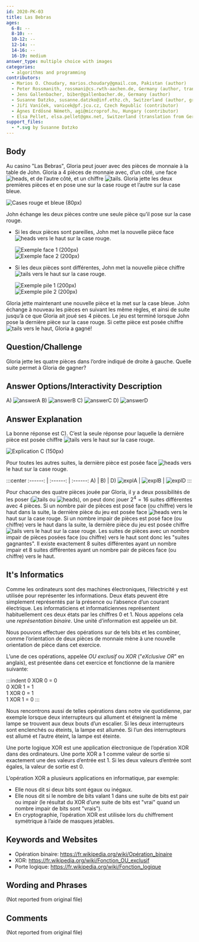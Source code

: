 ```yaml
---
id: 2020-PK-03
title: Las Bebras
ages:
  6-8: --
  8-10: --
  10-12: --
  12-14: --
  14-16: --
  16-19: medium
answer_type: multiple choice with images
categories:
  - algorithms and programming
contributors:
  - Marios O. Choudary, marios.choudary@gmail.com, Pakistan (author)
  - Peter Rossmanith, rossmani@cs.rwth-aachen.de, Germany (author, translation from English into German)
  - Jens Gallenbacher, biber@gallenbacher.de, Germany (author)
  - Susanne Datzko, susanne.datzko@inf.ethz.ch, Switzerland (author, graphics)
  - Jiří Vaníček, vanicek@pf.jcu.cz, Czech Republic (contributor)
  - Ágnes Erdősné Németh, agi@microprof.hu, Hungary (contributor)
  - Elsa Pellet, elsa.pellet@gmx.net, Switzerland (translation from German into French)
support_files:
  - *.svg by Susanne Datzko
---
```


[answerA]: graphics/2020-PK-03_answerA.svg "Réponse A (120px)"
[answerB]: graphics/2020-PK-03_answerB.svg "Réponse B (120px)"
[answerC]: graphics/2020-PK-03_answerC.svg "Réponse C (120px)"
[answerD]: graphics/2020-PK-03_answerD.svg "Réponse D (120px)"

[heads]: graphics/2020-PK-03_coin_heads-compatible.svg "Côté face (20px)"
[tails]: graphics/2020-PK-03_coin_tails-compatible.svg "Côté pile (20px)"

## Body

Au casino "Las Bebras", Gloria peut jouer avec des pièces de monnaie à la table de John. Gloria a 4 pièces de monnaie avec, d’un côté, une face ![heads], et de l’autre côté, et un chiffre ![tails]. Gloria jette les deux premières pièces et en pose une sur la case rouge et l’autre sur la case bleue.

![](graphics/2020-PK-03_taskbody1.svg "Cases rouge et bleue (80px)")

John échange les deux pièces contre une seule pièce qu’il pose sur la case rouge.
 - Si les deux pièces sont pareilles, John met la nouvelle pièce face ![heads] vers le haut sur la case rouge.

   ![](graphics/2020-PK-03_taskbody2.svg "Exemple face 1 (200px)")  
   ![](graphics/2020-PK-03_taskbody3.svg "Exemple face 2 (200px)")

 - Si les deux pièces sont différentes, John met la nouvelle pièce chiffre ![tails] vers le haut sur la case rouge.

   ![](graphics/2020-PK-03_taskbody4.svg "Exemple pile 1 (200px)")  
   ![](graphics/2020-PK-03_taskbody5.svg "Exemple pile 2 (200px)")

Gloria jette maintenant une nouvelle pièce et la met sur la case bleue. John échange à nouveau les pièces en suivant les même règles, et ainsi de suite jusqu’à ce que Gloria ait joué ses 4 pièces. Le jeu est terminé lorsque John pose la dernière pièce sur la case rouge. Si cette pièce est posée chiffre ![tails] vers le haut, Gloria a gagné!


## Question/Challenge

Gloria jette les quatre pièces dans l’ordre indiqué de droite à gauche. Quelle suite permet à Gloria de gagner?


## Answer Options/Interactivity Description


 A)  ![answerA]
 B)  ![answerB]
 C)  ![answerC]
 D)  ![answerD]


## Answer Explanation

La bonne réponse est C). C’est la seule réponse pour laquelle la dernière pièce est posée chiffre ![tails] vers le haut sur la case rouge.

![](graphics/2020-PK-03_explanationC.svg "Explication C (150px)")

Pour toutes les autres suites, la dernière pièce est posée face ![heads] vers le haut sur la case rouge.

:::center
:------: | :------: |  :------:
   A)    |    B)    |    D)
![explA] | ![explB] | ![explD]
:::

[explA]: graphics/2020-PK-03_explanationA.svg "Explication A (150px)"
[explB]: graphics/2020-PK-03_explanationB.svg "Explication B (150px)"
[explD]: graphics/2020-PK-03_explanationD.svg "Explication D (150px)"

Pour chacune des quatre pièces jouée par Gloria, il y a deux possibilités de les poser (![tails] ou ![heads]), on peut donc jouer $2^4 = 16$ suites différentes avec 4 pièces. Si un nombre pair de pièces est posé face (ou chiffre) vers le haut dans la suite, la dernière pièce du jeu est posée face ![heads] vers le haut sur la case rouge. Si un nombre impair de pièces est posé face (ou chiffre) vers le haut dans la suite, la dernière pièce du jeu est posée chiffre ![tails] vers le haut sur la case rouge. Les suites de pièces avec un nombre impair de pièces posées face (ou chiffre) vers le haut sont donc les "suites gagnantes". Il existe exactement 8 suites différentes ayant un nombre impair et 8 suites différentes ayant un nombre pair de pièces face (ou chiffre) vers le haut.


## It's Informatics

Comme les ordinateurs sont des machines électroniques, l’électricité y est utilisée pour représenter les informations. Deux états peuvent être simplement représentés par la présence ou l’absence d’un courant électrique. Les informaticiens et informaticiennes représentent habituellement ces deux états par les chiffres 0 et 1. Nous appelons cela une _représentation binaire_. Une unité d’information est appelée un _bit_.

Nous pouvons effectuer des opérations sur de tels bits et les combiner, comme l’orientation de deux pièces de monnaie mène à une nouvelle orientation de pièce dans cet exercice.

L’une de ces opérations, appelée _OU exclusif_ ou _XOR_ ("_eXclusive OR_" en anglais), est présentée dans cet exercice et fonctionne de la manière suivante:

:::indent
0 XOR 0 = 0  
0 XOR 1 = 1  
1 XOR 0 = 1  
1 XOR 1 = 0
:::

Nous rencontrons aussi de telles opérations dans notre vie quotidienne, par exemple lorsque deux interrupteurs qui allument et éteignent la même lampe se trouvent aux deux bouts d’un escalier. Si les deux interrupteurs sont enclenchés ou éteints, la lampe est allumée. Si l’un des interrupteurs est allumé et l’autre éteint, la lampe est éteinte.

Une porte logique XOR est une application électronique de l’opération XOR dans des ordinateurs. Une porte XOR a 1 comme valeur de sortie si exactement une des valeurs d’entrée est 1. Si les deux valeurs d’entrée sont égales, la valeur de sortie est 0.

L’opération XOR a plusieurs applications en informatique, par exemple:
 - Elle nous dit si deux bits sont égaux ou inégaux.
 - Elle nous dit si le nombre de bits valant 1 dans une suite de bits est pair ou impair (le résultat du XOR d’une suite de bits est "vrai" quand un nombre impair de bits sont "vrais").
 - En cryptographie, l’opération XOR est utilisée lors du chiffrement symétrique à l’aide de masques jetables.


## Keywords and Websites

 - Opération binaire: https://fr.wikipedia.org/wiki/Opération_binaire
 - XOR: https://fr.wikipedia.org/wiki/Fonction_OU_exclusif
 - Porte logique: https://fr.wikipedia.org/wiki/Fonction_logique


## Wording and Phrases

(Not reported from original file)


## Comments

(Not reported from original file)
